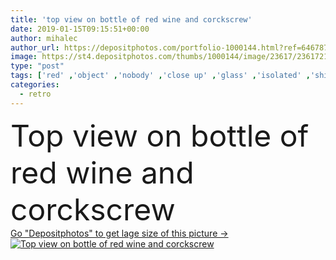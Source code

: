 ```yaml
---
title: 'top view on bottle of red wine and corckscrew'
date: 2019-01-15T09:15:51+00:00
author: mihalec
author_url: https://depositphotos.com/portfolio-1000144.html?ref=64678756
image: https://st4.depositphotos.com/thumbs/1000144/image/23617/236172120/api_thumb_450.jpg?forcejpeg=true
type: "post"
tags: ['red' ,'object' ,'nobody' ,'close up' ,'glass' ,'isolated' ,'shiny' ,'transparent' ,'shape' ,'reflection' ,'single' ,'elegance' ,'liquid' ,'steel' ,'sharp' ,'Enjoyment' ,'drink' ,'retro' ,'swirl' ,'utensil' ,'wine' ,'tool' ,'bottle' ,'clean' ,'shadow' ,'spiral' ,'stainless' ,'Dishware' ,'alcohol' ,'screw' ,'drunk' ,'winery' ,'opening' ,'revival' ,'standing' ,'corkscrew' ,'opener' ,'blanc' ,'winetasting' ,'drinkable' ,'bottle opener' ,'transuculent' ,'Studio Shot' ,'no people' ,'wooden boards' ]
categories: 
  - retro
---
```

<div aling="center">
            <font size="60"> Top view on bottle of red wine and corckscrew</font>   
</div>
<div>
    <a href='https://st4.depositphotos.com/thumbs/1000144/image/23617/236172120/api_thumb_450.jpg?forcejpeg=true?ref=64678756' target=_blank > Go "Depositphotos" to get lage size of this picture ->
        <img href='https://st4.depositphotos.com/thumbs/1000144/image/23617/236172120/api_thumb_450.jpg?forcejpeg=true?ref=64678756' src='https://st4.depositphotos.com/1000144/23617/i/950/depositphotos_236172120-stock-photo-top-view-bottle-red-wine.jpg?forcejpeg=true' alt='Top view on bottle of red wine and corckscrew' >
    </a>
</div>
